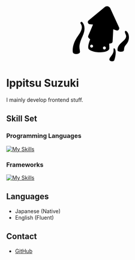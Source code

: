 <div style="width: 150px; height: 150px; opacity: 1; margin: 0 auto 25px;">
  <svg version="1.1" id="_x32_" xmlns="http://www.w3.org/2000/svg" xmlns:xlink="http://www.w3.org/1999/xlink" x="0px" y="0px" width="512px" height="512px" viewBox="0 0 512 512" style="width: 150px; height: 150px; opacity: 1;" xml:space="preserve">
    <style type="text/css">
      .st0{fill:#4B4B4B;}
    </style>
    <g>
      <path class="st0" d="M421.993,198.286L342.54,25.24c-4.234-9.234-12.484-15.953-22.375-18.234 c-9.891-2.266-20.266,0.156-28.109,6.609L144.915,134.489c-6.109,5.016-8.594,13.219-6.328,20.797 c2.281,7.578,8.859,13.047,16.719,13.875l29.703,3.156l-42.891,101.469c-2.266,5.344-2.031,11.406,0.609,16.578 c1.25,2.484,8.688,9.406,16.719,16.094c-8.375,21.125-27.469,74.609-12.406,89.063c42.672,40.906,184.953,37.344,186.719-7.109 l-1.375-42.75c9.297-1.344,20.516-4.016,23.438-6.234c4.625-3.484,7.469-8.844,7.781-14.641l5.797-110.016l28.078,10.156 c7.453,2.688,15.766,0.656,21.125-5.156C423.961,213.942,425.305,205.474,421.993,198.286z M172.274,381.724 c-7.469,0-13.531-6.047-13.531-13.516c0-7.453,6.063-13.5,13.531-13.5c7.453,0,13.5,6.047,13.5,13.5 C185.774,375.677,179.727,381.724,172.274,381.724z M288.805,398.505c-7.453,0-13.516-6.047-13.516-13.5 c0-7.469,6.063-13.516,13.516-13.516c7.469,0,13.516,6.047,13.516,13.516C302.321,392.458,296.274,398.505,288.805,398.505z" style="fill: rgb(0, 0, 0);"></path>
      <path class="st0" d="M73.258,164.661c19,26.594,11.672,60.656-24.078,108.984C2.29,337.005-2.804,395.302,1.008,421.911 c3.797,26.625,62.109,20.281,64.641,2.547c4.297-30.219-22.672-47.359,24.094-145.75c36.734-77.313,7.578-117.859-2.547-128 C77.071,140.583,64.368,155.786,73.258,164.661z" style="fill: rgb(0, 0, 0);"></path>
      <path class="st0" d="M504.242,251.802c-13.891-30.578-40.297-30.578-23.609,5.563c31.953,59.766-77.843,76.438-72.281,148.719 c1.063,13.922,51.203,18.969,56.984,2.781c6.953-19.469-4.172-26.406,23.641-58.375 C513.523,322.271,518.164,282.38,504.242,251.802z" style="fill: rgb(0, 0, 0);"></path>
      <path class="st0" d="M372.211,401.567c4.172,41.703-38.766,64.438-38.047,88.609c0.531,17.719,39.094,21.891,44.828,4.688 c14.563-40.313,15.156-77.297,8.344-95.906C381.461,382.927,370.274,382.271,372.211,401.567z" style="fill: rgb(0, 0, 0);"></path>
    </g>
  </svg>
</div>

# Ippitsu Suzuki
I mainly develop frontend stuff.

## Skill Set
### Programming Languages
[![My Skills](https://skillicons.dev/icons?i=html,css,js,ts,py)](https://skillicons.dev)
### Frameworks
[![My Skills](https://skillicons.dev/icons?i=react)](https://skillicons.dev)

## Languages
- Japanese (Native)
- English (Fluent)

## Contact
- [GitHub](https://github.com/ippitsu-suzuki)